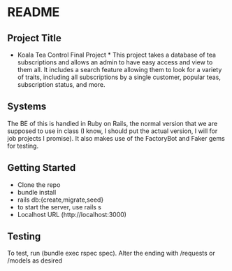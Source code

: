 # README

## Project Title

* Koala Tea Control Final Project *
This project takes a database of tea subscriptions and allows an admin to have easy access and view to them all. It includes a search feature allowing them to look for a variety of traits, including all subscriptions by a single customer, popular teas, subscription status, and more.

## Systems

The BE of this is handled in Ruby on Rails, the normal version that we are supposed to use in class (I know, I should put the actual version, I will for job projects I promise). It also makes use of the FactoryBot and Faker gems for testing.

## Getting Started

- Clone the repo
- bundle install
- rails db:{create,migrate,seed}
- to start the server, use rails s
- Localhost URL (http://localhost:3000)

## Testing

To test, run (bundle exec rspec spec). Alter the ending with /requests or /models as desired
